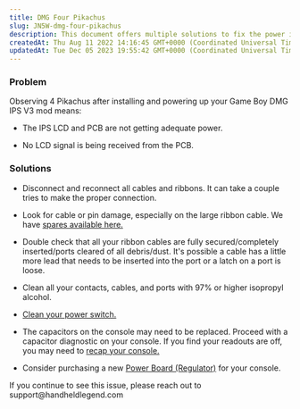 ```yaml
---
title: DMG Four Pikachus
slug: JN5W-dmg-four-pikachus
description: This document offers multiple solutions to fix the power issue in the Game Boy DMG IPS V3 mod, leading to an LCD signal problem. Solutions include troubleshooting steps like cable checking, cleaning contacts, and considering component replacements. If the
createdAt: Thu Aug 11 2022 14:16:45 GMT+0000 (Coordinated Universal Time)
updatedAt: Tue Dec 05 2023 19:55:42 GMT+0000 (Coordinated Universal Time)
---
```


### Problem

Observing 4 Pikachus after installing and powering up your Game Boy DMG IPS V3 mod means:

*   The IPS LCD and PCB are not getting adequate power.

*   No LCD signal is being received from the PCB.

### Solutions

*   Disconnect and reconnect all cables and ribbons. It can take a couple tries to make the proper connection.

*   Look for cable or pin damage, especially on the large ribbon cable. We have [spares available here.](https://handheldlegend.com/products/ribbon-cable-for-game-boy-dmg-ips-pcb?_pos=4&_sid=acd14af23&_ss=r)

*   Double check that all your ribbon cables are fully secured/completely inserted/ports cleared of all debris/dust. It's possible a cable has a little more lead that needs to be inserted into the port or a latch on a port is loose.

*   Clean all your contacts, cables, and ports with 97% or higher isopropyl alcohol.

*   [Clean your power switch.](https://wiki.handheldlegend.com/power-switch-cleaning-guide)

*   The capacitors on the console may need to be replaced. Proceed with a capacitor diagnostic on your console. If you find your readouts are off, you may need to [recap your console.](https://wiki.handheldlegend.com/electrolytic-re-cap-guide)

*   Consider purchasing a new [Power Board (Regulator)](https://handheldlegend.com/products/cleanpower-regulator-board-for-game-boy-original-dmg) for your console.

If you continue to see this issue, please reach out to support\@handheldlegend.com

